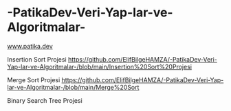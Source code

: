 # -PatikaDev-Veri-Yap-lar-ve-Algoritmalar-

www.patika.dev

 Insertion Sort Projesi   https://github.com/ElifBilgeHAMZA/-PatikaDev-Veri-Yap-lar-ve-Algoritmalar-/blob/main/Insertion%20Sort%20Projesi
 
 Merge Sort Projesi       https://github.com/ElifBilgeHAMZA/-PatikaDev-Veri-Yap-lar-ve-Algoritmalar-/blob/main/Merge%20Sort
 
 Binary Search Tree Projesi
